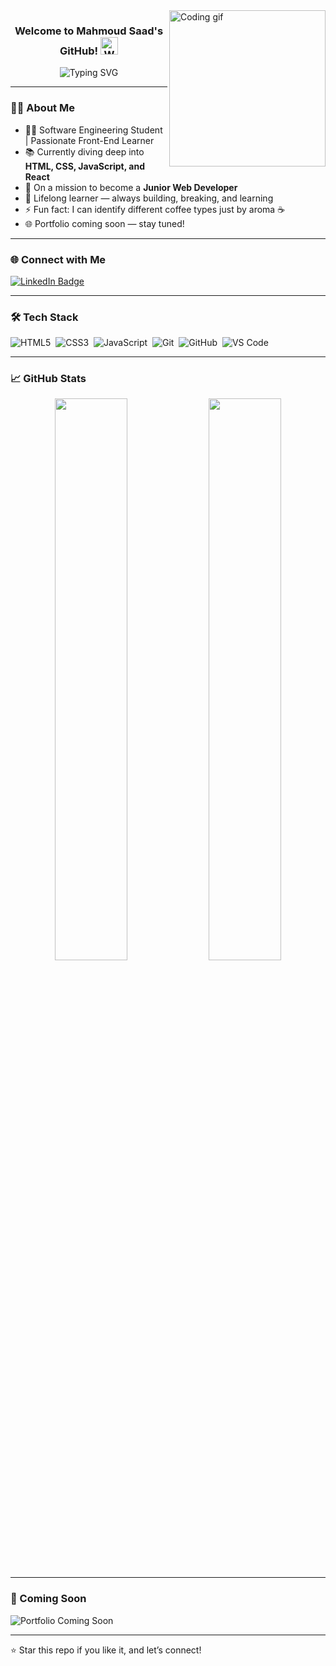 <img align="right" src="https://c.tenor.com/_DOBjnGspYAAAAAM/code-coding.gif" width="250" alt="Coding gif" />

<h3 align="center">
  Welcome to Mahmoud Saad's GitHub!
  <img src="https://media.giphy.com/media/hvRJCLFzcasrR4ia7z/giphy.gif" width="28" alt="Waving hand" />
</h3>

<p align="center">
  <img src="https://readme-typing-svg.herokuapp.com?font=Fira+Code&weight=500&size=22&pause=1000&center=true&vCenter=true&width=500&lines=Front-end+Web+Developer+in+Progress;Building+cool+things+with+code;Always+learning+new+skills" alt="Typing SVG" />
</p>

---

### 👨‍💻 About Me

- 🧑‍💻 Software Engineering Student | Passionate Front-End Learner  
- 📚 Currently diving deep into **HTML, CSS, JavaScript, and React**
- 🎯 On a mission to become a **Junior Web Developer**
- 🧠 Lifelong learner — always building, breaking, and learning
- ⚡ Fun fact: I can identify different coffee types just by aroma ☕  
- 🌐 Portfolio coming soon — stay tuned!

---

### 🌐 Connect with Me

<a href="https://linkedin.com/in/mahmoud-saad-mokhtar" target="_blank">
  <img src="https://img.shields.io/badge/-Mahmoud%20Saad-0077B5?style=for-the-badge&logo=Linkedin&logoColor=white" alt="LinkedIn Badge" />
</a>

---

### 🛠 Tech Stack

![HTML5](https://img.shields.io/badge/-HTML5-05122A?style=flat&logo=html5)&nbsp;
![CSS3](https://img.shields.io/badge/-CSS3-05122A?style=flat&logo=css3)&nbsp;
![JavaScript](https://img.shields.io/badge/-JavaScript-05122A?style=flat&logo=javascript)&nbsp;
![Git](https://img.shields.io/badge/-Git-05122A?style=flat&logo=git)&nbsp;
![GitHub](https://img.shields.io/badge/-GitHub-05122A?style=flat&logo=github)&nbsp;
![VS Code](https://img.shields.io/badge/-VS%20Code-05122A?style=flat&logo=visual-studio-code&logoColor=007ACC)&nbsp;

---

### 📈 GitHub Stats

<p align="center">
  <img src="https://github-readme-stats.vercel.app/api?username=mahmoud-codeee&show_icons=true&theme=radical" width="48%" />
  <img src="https://streak-stats.demolab.com?user=mahmoud-codeee&theme=radical&hide_border=false" width="48%" />
</p>

---

### 📌 Coming Soon

![Portfolio Coming Soon](https://img.shields.io/badge/Portfolio-Coming%20Soon-yellow?style=for-the-badge)

---

⭐️ Star this repo if you like it, and let’s connect!
